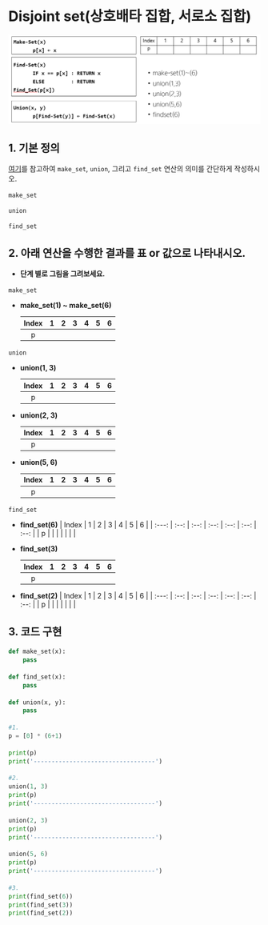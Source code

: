 # Disjoint set(상호배타 집합, 서로소 집합)

![disjoint](서로소집합.assets/disjoint.PNG)





## 1. 기본 정의

[여기](https://ko.wikipedia.org/wiki/%EC%84%9C%EB%A1%9C%EC%86%8C_%EC%A7%91%ED%95%A9_%EC%9E%90%EB%A3%8C_%EA%B5%AC%EC%A1%B0)를 참고하여 `make_set`, `union`, 그리고 `find_set` 연산의 의미를 간단하게 작성하시오.



`make_set`



`union`



`find_set`



## 2. 아래 연산을 수행한 결과를 표 or 값으로 나타내시오.

- **단계 별로 그림을 그려보세요.**



`make_set`

- **make_set(1) ~ make_set(6)**

    | Index |  1   |  2   |  3   |  4   |  5   |  6   |
    | :---: | :--: | :--: | :--: | :--: | :--: | :--: |
    |   p   |      |      |      |      |      |      |



`union`

- **union(1, 3)**

    | Index |  1   |  2   |  3   |  4   |  5   |  6   |
    | :---: | :--: | :--: | :--: | :--: | :--: | :--: |
    |   p   |      |      |      |      |      |      |

- **union(2, 3)**
	
    | Index |  1   |  2   |  3   |  4   |  5   |  6   |
    | :---: | :--: | :--: | :--: | :--: | :--: | :--: |
    |   p   |      |      |      |      |      |      |
    
- **union(5, 6)**
	
    | Index |  1   |  2   |  3   |  4   |  5   |  6   |
    | :---: | :--: | :--: | :--: | :--: | :--: | :--: |
    |   p   |      |      |      |      |      |      |



`find_set`

- **find_set(6)**
	| Index |  1   |  2   |  3   |  4   |  5   |  6   |
| :---: | :--: | :--: | :--: | :--: | :--: | :--: |
|   p   |      |      |      |      |      |      |
	
- **find_set(3)**

  | Index |  1   |  2   |  3   |  4   |  5   |  6   |
  | :---: | :--: | :--: | :--: | :--: | :--: | :--: |
  |   p   |      |      |      |      |      |      |

- **find_set(2)**
  | Index |  1   |  2   |  3   |  4   |  5   |  6   |
  | :---: | :--: | :--: | :--: | :--: | :--: | :--: |
  |   p   |      |      |      |      |      |      |
  



## 3. 코드 구현

```python
def make_set(x):
    pass

def find_set(x):
    pass

def union(x, y):
    pass

#1.
p = [0] * (6+1)

print(p)
print('----------------------------------')

#2.
union(1, 3)
print(p)
print('----------------------------------')

union(2, 3)
print(p)
print('----------------------------------')

union(5, 6)
print(p)
print('----------------------------------')

#3.
print(find_set(6))
print(find_set(3))
print(find_set(2))
```

